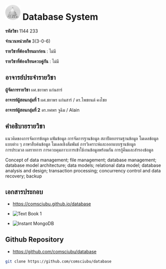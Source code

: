 # ![CSUBU](/assets/icons/csubu-bw-logo.png) Database System <i class="fa fa-database"></i>

**รหัสวิชา** 1144 233

**จำนวนหน่วยกิต** 3(3-0-6)

**รายวิชาที่ต้องเรียนมาก่อน**   : ไม่มี

**รายวิชาที่ต้องเรียนควบคู่กัน**  : ไม่มี

## <i class='fa fa-user'></i> อาจารย์ประจำรายวิชา

**ผู้จัดการรายวิชา** ผศ.ชยาพร แก่นสาร์

**อาจารย์ผู้สอนกลุ่มที่ 1** ผศ.ชยาพร แก่นสาร์ / ดร.ไพชยนต์ คงไชย

**อาจารย์ผู้สอนกลุ่มที่ 2** ดร.ทศพร จูฉิม / Alain

## คำอธิบายรายวิชา

แนวคิดของการจัดการข้อมูล  แฟ้มข้อมูล  การจัดการฐานข้อมูล  สถาปัตยกรรมฐานข้อมูล 
โมเดลข้อมูลแบบต่าง ๆ  ภาษาสืบค้นข้อมูล  โมเดลเชิงสัมพันธ์  การวิเคราะห์และออกแบบฐานข้อมูล  
การประมวล  ผลรายการ  การควบคุมภาวะการเข้าใช้งานข้อมูลพร้อมกัน  การกู้คืนและสำรองข้อมูล  


Concept of data management;  file management;  database management;  database model architecture;  data models;  relational data model;  database analysis and design; transaction processing;  concurrency control and data recovery;  backup


## เอกสารประกอบ

* https://comsciubu.github.io/database

* ![Text Book 1](https://images-na.ssl-images-amazon.com/images/I/51wjM0Olu4L._SX396_BO1,204,203,200_.jpg)

* ![Instant MongoDB](https://d255esdrn735hr.cloudfront.net/sites/default/files/9703OS_cov_0.jpg)


## Github Repository

* https://github.com/comsciubu/database

```sh
git clone https://github.com/comsciubu/database
```
